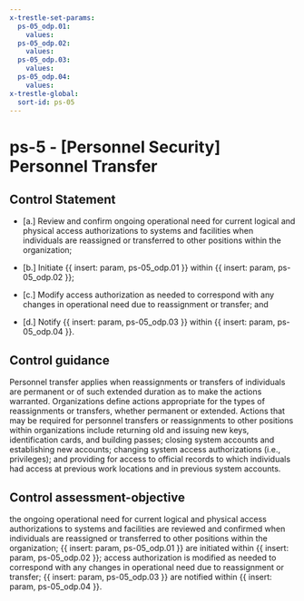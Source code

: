 ```yaml
---
x-trestle-set-params:
  ps-05_odp.01:
    values:
  ps-05_odp.02:
    values:
  ps-05_odp.03:
    values:
  ps-05_odp.04:
    values:
x-trestle-global:
  sort-id: ps-05
---
```


# ps-5 - \[Personnel Security\] Personnel Transfer

## Control Statement

- \[a.\] Review and confirm ongoing operational need for current logical and physical access authorizations to systems and facilities when individuals are reassigned or transferred to other positions within the organization;

- \[b.\] Initiate {{ insert: param, ps-05_odp.01 }} within {{ insert: param, ps-05_odp.02 }};

- \[c.\] Modify access authorization as needed to correspond with any changes in operational need due to reassignment or transfer; and

- \[d.\] Notify {{ insert: param, ps-05_odp.03 }} within {{ insert: param, ps-05_odp.04 }}.

## Control guidance

Personnel transfer applies when reassignments or transfers of individuals are permanent or of such extended duration as to make the actions warranted. Organizations define actions appropriate for the types of reassignments or transfers, whether permanent or extended. Actions that may be required for personnel transfers or reassignments to other positions within organizations include returning old and issuing new keys, identification cards, and building passes; closing system accounts and establishing new accounts; changing system access authorizations (i.e., privileges); and providing for access to official records to which individuals had access at previous work locations and in previous system accounts.

## Control assessment-objective

the ongoing operational need for current logical and physical access authorizations to systems and facilities are reviewed and confirmed when individuals are reassigned or transferred to other positions within the organization;
{{ insert: param, ps-05_odp.01 }} are initiated within {{ insert: param, ps-05_odp.02 }};
access authorization is modified as needed to correspond with any changes in operational need due to reassignment or transfer;
{{ insert: param, ps-05_odp.03 }} are notified within {{ insert: param, ps-05_odp.04 }}.
